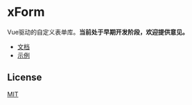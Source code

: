 # xForm
Vue驱动的自定义表单库。**当前处于早期开发阶段，欢迎提供意见。**

- [文档](https://dongls.github.io/xForm/)
- [示例](https://dongls.github.io/xForm/)

## License
[MIT](LICENSE)